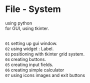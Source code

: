 # File - System

using python <br />
for GUI, using tkinter.<br /> <br />

`01` setting up gui window.<br />
`02` using widget : Label. <br />
`03` positioning with tkinter grid system.<br />
`04` creating buttons. <br />
`05` creating input fields. <br />
`06` creating simple calculator <br />
`07` using icons images and exit buttons